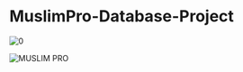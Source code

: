 # MuslimPro-Database-Project

![0](https://pic.yanbin.me/0b/c44f7406e0b9674ff8bd65ee2ae900c57063ba.gif)

<!--
[comment]: # <img src="https://img.vim-cn.com/83/7f1d37712b1eeda662c6532c8e4ef9852102f3.gif" width="500px">

-->

![MUSLIM PRO](https://img.vim-cn.com/83/7f1d37712b1eeda662c6532c8e4ef9852102f3.gif)
